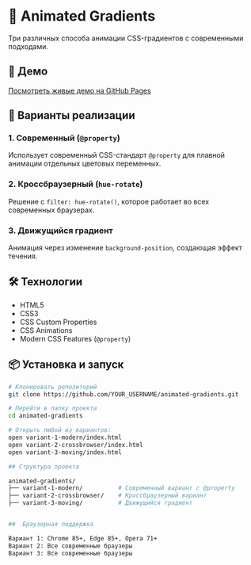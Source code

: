 # 🎨 Animated Gradients

Три различных способа анимации CSS-градиентов с современными подходами.

## 🚀 Демо

[Посмотреть живые демо на GitHub Pages](https://YOUR_USERNAME.github.io/animated-gradients/)

## 📁 Варианты реализации

### 1. Современный (`@property`)
Использует современный CSS-стандарт `@property` для плавной анимации отдельных цветовых переменных.

### 2. Кроссбраузерный (`hue-rotate`)
Решение с `filter: hue-rotate()`, которое работает во всех современных браузерах.

### 3. Движущийся градиент
Анимация через изменение `background-position`, создающая эффект течения.

## 🛠 Технологии

- HTML5
- CSS3
- CSS Custom Properties
- CSS Animations
- Modern CSS Features (`@property`)

## 📦 Установка и запуск

```bash
# Клонировать репозиторий
git clone https://github.com/YOUR_USERNAME/animated-gradients.git

# Перейти в папку проекта
cd animated-gradients

# Открыть любой из вариантов:
open variant-1-modern/index.html
open variant-2-crossbrowser/index.html  
open variant-3-moving/index.html

## Структура проекта 

animated-gradients/
├── variant-1-modern/          # Современный вариант с @property
├── variant-2-crossbrowser/    # Кроссбраузерный вариант
├── variant-3-moving/          # Движущийся градиент


##  Браузерная поддержка

Вариант 1: Chrome 85+, Edge 85+, Opera 71+
Вариант 2: Все современные браузеры
Вариант 3: Все современные браузеры

